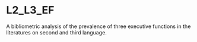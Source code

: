 # L2_L3_EF

A bibliometric analysis of the prevalence of three executive functions in the literatures on second and third language.
